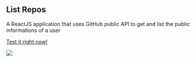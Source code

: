 
## List Repos

A ReactJS application that uses GitHub public API to get and list the public informations of a user

[Test it right now!](https://docs.ufpr.br/~lucassonego/ListRepos)

<img src="https://i.imgur.com/XTeEFAc.gif"/>
